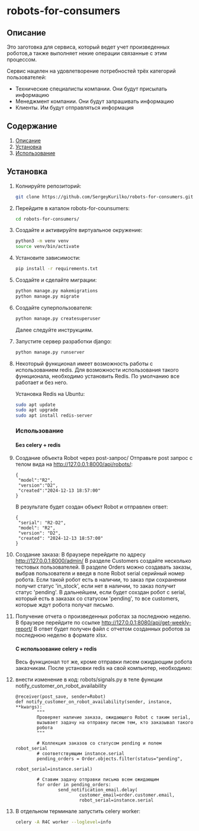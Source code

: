 # robots-for-consumers

## Описание
Это заготовка для сервиса, который ведет учет произведенных роботов,а также 
выполняет некие операции связанные с этим процессом.

Сервис нацелен на удовлетворение потребностей трёх категорий пользователей:
- Технические специалисты компании. Они будут присылать информацию
- Менеджмент компании. Они будут запрашивать информацию
- Клиенты. Им будут отправляться информация

## Содержание

1. [Описание](#описание)
2. [Установка](#установка)
3. [Использование](#использование)

## Установка
1. Колнируйте репозиторий:
   ```bash
   git clone https://github.com/SergeyKurilko/robots-for-consumers.git
   ```
2. Перейдите в каталон robots-for-counsumers:
   ```bash
   cd robots-for-consumers/
   ```
3. Создайте и активируйте виртуальное окружение:
   ```bash
   python3 -m venv venv
   source venv/bin/activate
   ```
4. Установите зависимости:
   ```bash
   pip install -r requirements.txt
   ```
5. Создайте и сделайте миграции:
   ```bash
   python manage.py makemigrations
   python manage.py migrate
   ```
6. Создайте суперпользователя:
   ```bash
   python manage.py createsuperuser
   ```
   Далее следуйте инструкциям.
8. Запустите сервер разработки django:
   ```bash
   python manage.py runserver
   ```
9. Некоторый функционал имеет возможность работы с использованием redis.
   Для возможности использования такого функционала, необходимо установить Redis. По умолчанию все работает и без него.

   Установка Redis на Ubuntu:
   ```bash
   sudo apt update
   sudo apt upgrade
   sudo apt install redis-server
   ```

   ### Использование
   
   #### Без celery + redis
   
1. Создание объекта Robot через post-запрос/
   Отправьте post запрос с телом вида на http://127.0.0.1:8000/api/robots/:
   ```
   {
    "model":"R2",
    "version":"D2",
    "created":"2024-12-13 18:57:00"
   }
   ```
   В результате будет создан объект Robot и отправлен ответ:
   ```
   {
    "serial": "R2-D2",
    "model": "R2",
    "version": "D2",
    "created": "2024-12-13 18:57:00"
   }
   ```
2. Создание заказа:
   В браузере перейдите по адресу http://127.0.0.1:8000/admin/
   В разделе Customers создайте несколько тестовых пользователей.
   В разделе Orders можно создавать заказы, выбрав пользователя и введя в поле Robot serial серийный номер робота.
   Если такой робот есть в наличии, то заказ при сохранении получит статус 'in_stock', если нет в наличии, то заказ получит статус 'pending'.
   В дальнейшем, если будет сохздан робот с serial, который есть в заказах со статусом 'pending', то все customers, которые ждут робота получат письмо.

3. Получение отчета о произведенных роботах за последнюю неделю.
   В браузере перейдите по ссылке http://127.0.0.1:8080/api/get-weekly-report/
   В ответ будет получен файл с отчетом созданных роботов за последнюю неделю в формате xlsx.

   #### С использование celery + redis
   Весь функционал тот же, кроме отправки писем ожидающим робота заказчикам.
   После установки redis на свой компьютер, необходимо:
 1. внести изменение в код:
    robots/signals.py в теле функции notify_customer_on_robot_availability
    ```
    @receiver(post_save, sender=Robot)
    def notify_customer_on_robot_availability(sender, instance, **kwargs):
            """
            Проверяет наличие заказа, ожидающего Robot с таким serial,
            вызывает задачу на отправку писем тем, кто заказывал такого
            робота
            """
    
            # Коллекция заказов со статусом pending и полем robot_serial
            # соответствующим instance.serial
            pending_orders = Order.objects.filter(status="pending",
                                                  robot_serial=instance.serial)
    
            # Ставим задачу отправки письма всем ожидающим
            for order in pending_orders:
                    send_notification_email.delay(
                            customer_email=order.customer.email,
                            robot_serial=instance.serial
    ```
2. В отдельном терминале запустить celery worker:
   ```bash
   celery -A R4C worker --loglevel=info
   ``` 

